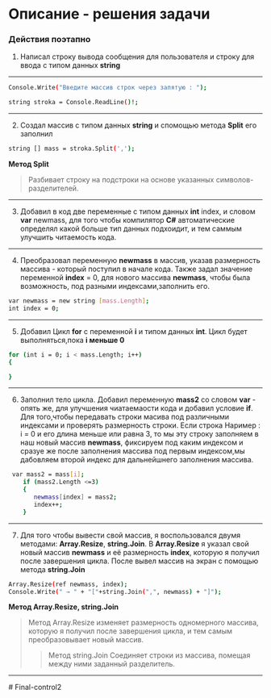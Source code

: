 ﻿# Описание - решения задачи 
### Действия поэтапно 
1. Написал строку вывода сообщения для пользователя и строку для ввода c типом данных **string**
---
```sh 
Console.Write("Введите массив строк через запятую : ");

string stroka = Console.ReadLine()!;
```
---
2. Создал массив с типом данных **string** и спомощью метода **Split** его заполнил

```sh 
string [] mass = stroka.Split(',');
```
 **Метод Split**
> Разбивает строку на подстроки на основе указанных символов-разделителей.
---
3. Добавил в код две переменные с типом данных **int** index, и словом **var** newmass, для того чтобы компилятор **C#** автоматические определял какой больше тип данных подхоидит, и тем саммым улучшить читаемость кода. 
---
4. Преобразовал переменную **newmass** в массив, указав размерность массива -  который поступил в начале кода. Также задал значение переменной **index** = 0, для нового массива **newmass**, чтобы была возможность, под разными индексами,заполнить его.

```sh
var newmass = new string [mass.Length];
int index = 0;
```
---
5. Добавил Цикл **for** с переменной **i** и типом данных **int**. Цикл будет выполняться,пока **i меньше 0** 
```sh
for (int i = 0; i < mass.Length; i++)
{

}    
```
---
6. Заполнил тело цикла. Добавил переменную **mass2** со словом **var** - опять же, для улучшения чиатаемаости кода и добавил условие **if**. Для того,чтобы передавать строки масива под различными индексами и проверять размерность строки. Если строка Наример : i = 0 и его длина меньше или равна 3, то мы эту строку заполняем в наш новый массив **newmass**, фиксируем под каким индексом и сразуе же поcле заполнения массива под первым индексом,мы дабовляем второй индекс для дальнейшнего заполнения массива.
```sh
 var mass2 = mass[i];
    if (mass2.Length <=3)
    {
       newmass[index] = mass2;
       index++;        
    }
```
---
7. Для того чтобы вывести свой массив, я воспользовался двумя методами: **Array.Resize**, **string.Join**. 
 В **Array.Resize** я указал свой новый массив **newmass**  и её размерность **index**, которую я получил после завершения цикла. После вывел массив на экран с помощью метода **string.Join**
```sh
Array.Resize(ref newmass, index);
Console.Write(" → " + "["+string.Join(",", newmass) + "]");
```
**Метод Array.Resize, string.Join**
> Метод Array.Resize изменяет размерность одномерного массива, которую я получил после завершения цикла, и тем самым преобразовывает новый массив. 
>>Метод string.Join Соединяет  строки из массива, помещая между ними заданный разделитель.
----
#   F i n a l - c o n t r o l 2  
 